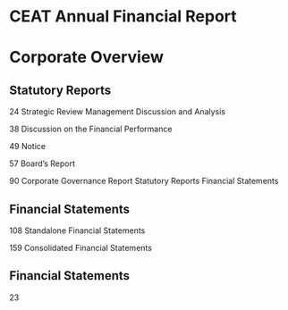 # CEAT Annual Financial Report

# Corporate Overview

## Statutory Reports

24 Strategic Review Management Discussion and Analysis

38 Discussion on the Financial Performance

49 Notice

57 Board’s Report

90 Corporate Governance Report Statutory Reports Financial Statements

## Financial Statements

108 Standalone Financial Statements

159 Consolidated Financial Statements

## Financial Statements

23